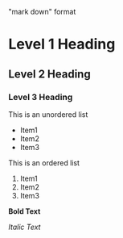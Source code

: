 "mark down" format
# Level 1 Heading

## Level 2 Heading

### Level 3 Heading 

This is an unordered list
- Item1
- Item2
- Item3

This is an ordered list
1. Item1
2. Item2
3. Item3

**Bold Text**

*Italic Text*
